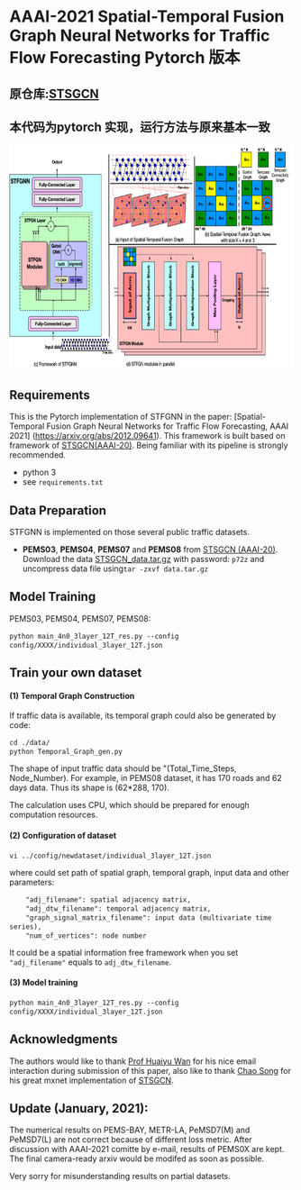 # AAAI-2021 Spatial-Temporal Fusion Graph Neural Networks for Traffic Flow Forecasting Pytorch 版本

<p align="center">
  <h2>原仓库:<a href='https://github.com/MengzhangLI/STFGNN'>STSGCN</a></h3>
  <h2>本代码为pytorch 实现，运行方法与原来基本一致</h3>
</p>

<p align="center">
  <img width="800" height="400" src=./documents/stfgnn.png>
</p>

## Requirements
This is the Pytorch implementation of STFGNN in the paper: [Spatial-Temporal Fusion Graph Neural Networks for Traffic Flow Forecasting, AAAI 2021] (https://arxiv.org/abs/2012.09641). 
This framework is built based on framework of [STSGCN(AAAI-20)](https://github.com/Davidham3/STSGCN). Being familiar with its pipeline is strongly recommended. 
- python 3
- see `requirements.txt`
## Data Preparation
STFGNN is implemented on those several public traffic datasets.
- **PEMS03**, **PEMS04**, **PEMS07** and **PEMS08** from [STSGCN (AAAI-20)](https://github.com/Davidham3/STSGCN).
Download the data [STSGCN_data.tar.gz](https://pan.baidu.com/s/1ZPIiOM__r1TRlmY4YGlolw) with password: `p72z` and uncompress data file using`tar -zxvf data.tar.gz`

## Model Training
PEMS03, PEMS04, PEMS07, PEMS08:
```
python main_4n0_3layer_12T_res.py --config config/XXXX/individual_3layer_12T.json
```

## Train your own dataset

#### (1) Temporal Graph Construction
If traffic data is available, its temporal graph could also be generated by code:
```
cd ./data/
python Temporal_Graph_gen.py
```
The shape of input traffic data should be "(Total_Time_Steps, Node_Number). For example, in PEMS08 dataset, it has 170 roads and 62 days data. Thus its shape is (62*288, 170). 

The calculation uses CPU, which should be prepared for enough computation resources.
#### (2) Configuration of dataset
```
vi ../config/newdataset/individual_3layer_12T.json
```
where could set path of spatial graph, temporal graph, input data and other parameters: 
```
    "adj_filename": spatial adjacency matrix,
    "adj_dtw_filename": temporal adjacency matrix,
    "graph_signal_matrix_filename": input data (multivariate time series),
    "num_of_vertices": node number
```
It could be a spatial information free framework when you set `"adj_filename"` equals to `adj_dtw_filename`.

#### (3) Model training
```
python main_4n0_3layer_12T_res.py --config config/XXXX/individual_3layer_12T.json
```

## Acknowledgments
The authors would like to thank [Prof Huaiyu Wan](http://scit.bjtu.edu.cn/cms/staff/8793/?cat=102) for his nice email interaction during submission of this paper, also like to thank [Chao Song](https://github.com/Davidham3) for his great mxnet implementation of [STSGCN](https://github.com/Davidham3/STSGCN).
## Update (January, 2021):
The numerical results on PEMS-BAY, METR-LA, PeMSD7(M) and PeMSD7(L) are not correct because of different loss metric. After discussion with AAAI-2021 comitte by e-mail, results of PEMS0X are kept. The final camera-ready arxiv would be modifed as soon as possible.

Very sorry for misunderstanding results on partial datasets.